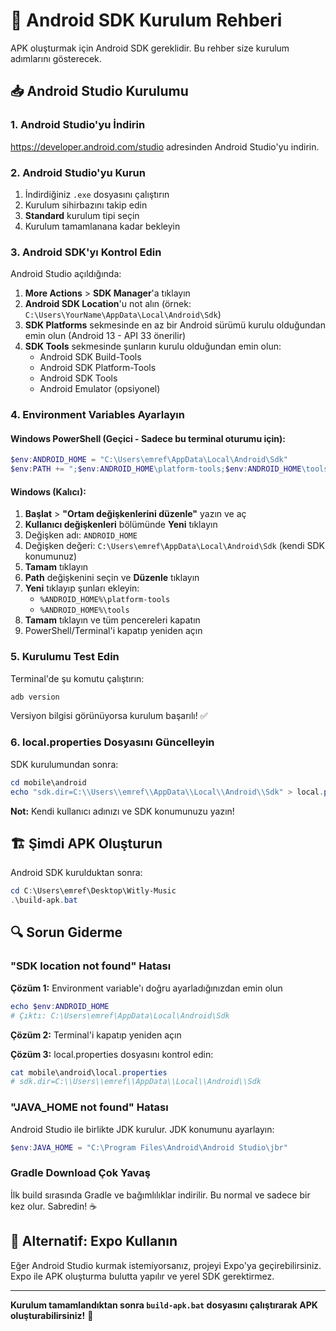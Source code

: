 # 🤖 Android SDK Kurulum Rehberi

APK oluşturmak için Android SDK gereklidir. Bu rehber size kurulum adımlarını gösterecek.

## 📥 Android Studio Kurulumu

### 1. Android Studio'yu İndirin

https://developer.android.com/studio adresinden Android Studio'yu indirin.

### 2. Android Studio'yu Kurun

1. İndirdiğiniz `.exe` dosyasını çalıştırın
2. Kurulum sihirbazını takip edin
3. **Standard** kurulum tipi seçin
4. Kurulum tamamlanana kadar bekleyin

### 3. Android SDK'yı Kontrol Edin

Android Studio açıldığında:

1. **More Actions** > **SDK Manager**'a tıklayın
2. **Android SDK Location**'u not alın (örnek: `C:\Users\YourName\AppData\Local\Android\Sdk`)
3. **SDK Platforms** sekmesinde en az bir Android sürümü kurulu olduğundan emin olun (Android 13 - API 33 önerilir)
4. **SDK Tools** sekmesinde şunların kurulu olduğundan emin olun:
   - Android SDK Build-Tools
   - Android SDK Platform-Tools
   - Android SDK Tools
   - Android Emulator (opsiyonel)

### 4. Environment Variables Ayarlayın

#### Windows PowerShell (Geçici - Sadece bu terminal oturumu için):

```powershell
$env:ANDROID_HOME = "C:\Users\emref\AppData\Local\Android\Sdk"
$env:PATH += ";$env:ANDROID_HOME\platform-tools;$env:ANDROID_HOME\tools"
```

#### Windows (Kalıcı):

1. **Başlat** > **"Ortam değişkenlerini düzenle"** yazın ve aç
2. **Kullanıcı değişkenleri** bölümünde **Yeni** tıklayın
3. Değişken adı: `ANDROID_HOME`
4. Değişken değeri: `C:\Users\emref\AppData\Local\Android\Sdk` (kendi SDK konumunuz)
5. **Tamam** tıklayın
6. **Path** değişkenini seçin ve **Düzenle** tıklayın
7. **Yeni** tıklayıp şunları ekleyin:
   - `%ANDROID_HOME%\platform-tools`
   - `%ANDROID_HOME%\tools`
8. **Tamam** tıklayın ve tüm pencereleri kapatın
9. PowerShell/Terminal'i kapatıp yeniden açın

### 5. Kurulumu Test Edin

Terminal'de şu komutu çalıştırın:

```powershell
adb version
```

Versiyon bilgisi görünüyorsa kurulum başarılı! ✅

### 6. local.properties Dosyasını Güncelleyin

SDK kurulumundan sonra:

```powershell
cd mobile\android
echo "sdk.dir=C:\\Users\\emref\\AppData\\Local\\Android\\Sdk" > local.properties
```

**Not:** Kendi kullanıcı adınızı ve SDK konumunuzu yazın!

## 🏗️ Şimdi APK Oluşturun

Android SDK kurulduktan sonra:

```powershell
cd C:\Users\emref\Desktop\Witly-Music
.\build-apk.bat
```

## 🔍 Sorun Giderme

### "SDK location not found" Hatası

**Çözüm 1:** Environment variable'ı doğru ayarladığınızdan emin olun
```powershell
echo $env:ANDROID_HOME
# Çıktı: C:\Users\emref\AppData\Local\Android\Sdk
```

**Çözüm 2:** Terminal'i kapatıp yeniden açın

**Çözüm 3:** local.properties dosyasını kontrol edin:
```powershell
cat mobile\android\local.properties
# sdk.dir=C:\\Users\\emref\\AppData\\Local\\Android\\Sdk
```

### "JAVA_HOME not found" Hatası

Android Studio ile birlikte JDK kurulur. JDK konumunu ayarlayın:

```powershell
$env:JAVA_HOME = "C:\Program Files\Android\Android Studio\jbr"
```

### Gradle Download Çok Yavaş

İlk build sırasında Gradle ve bağımlılıklar indirilir. Bu normal ve sadece bir kez olur. Sabredin! ☕

## 📱 Alternatif: Expo Kullanın

Eğer Android Studio kurmak istemiyorsanız, projeyi Expo'ya geçirebilirsiniz. Expo ile APK oluşturma bulutta yapılır ve yerel SDK gerektirmez.

---

**Kurulum tamamlandıktan sonra `build-apk.bat` dosyasını çalıştırarak APK oluşturabilirsiniz!** 🎉
